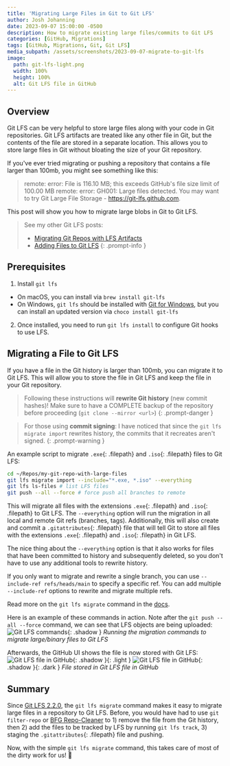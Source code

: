 ```yaml
---
title: 'Migrating Large Files in Git to Git LFS'
author: Josh Johanning
date: 2023-09-07 15:00:00 -0500
description: How to migrate existing large files/commits to Git LFS
categories: [GitHub, Migrations]
tags: [GitHub, Migrations, Git, Git LFS]
media_subpath: /assets/screenshots/2023-09-07-migrate-to-git-lfs
image:
  path: git-lfs-light.png
  width: 100%
  height: 100%
  alt: Git LFS file in GitHub
---
```


## Overview

Git LFS can be very helpful to store large files along with your code in Git repositories. Git LFS artifacts are treated like any other file in Git, but the contents of the file are stored in a separate location. This allows you to store large files in Git without bloating the size of your Git repository.

If you've ever tried migrating or pushing a repository that contains a file larger than 100mb, you might see something like this:

> remote: error: File <file> is 116.10 MB; this exceeds GitHub's file size limit of 100.00 MB
> remote: error: GH001: Large files detected. You may want to try Git Large File Storage - https://git-lfs.github.com.

This post will show you how to migrate large blobs in Git to Git LFS.

> See my other Git LFS posts:
> - [Migrating Git Repos with LFS Artifacts](/posts/migrate-git-lfs-artifacts/)
> - [Adding Files to Git LFS](/posts/add-files-to-git-lfs/)
{: .prompt-info }

## Prerequisites

1. Install `git lfs`
  - On macOS, you can install via `brew install git-lfs` 
  - On Windows, `git lfs` should be installed with [Git for Windows](https://gitforwindows.org/), but you can install an updated version via `choco install git-lfs`
2. Once installed, you need to run `git lfs install` to configure Git hooks to use LFS.

## Migrating a File to Git LFS

If you have a file in the Git history is larger than 100mb, you can migrate it to Git LFS. This will allow you to store the file in Git LFS and keep the file in your Git repository.

> Following these instructions will **rewrite Git history** (new commit hashes)! Make sure to have a COMPLETE backup of the repository before proceeding (`git clone --mirror <url>`)
{: .prompt-danger }

> For those using **commit signing**: I have noticed that since the `git lfs migrate import` rewrites history, the commits that it recreates aren't signed.
{: .prompt-warning }

An example script to migrate  `.exe`{: .filepath} and `.iso`{: .filepath} files to Git LFS:

```bash
cd ~/Repos/my-git-repo-with-large-files
git lfs migrate import --include="*.exe, *.iso" --everything
git lfs ls-files # list LFS files
git push --all --force # force push all branches to remote
```

This will migrate all files with the extensions `.exe`{: .filepath} and `.iso`{: .filepath} to Git LFS. The `--everything` option will run the migration in all local and remote Git refs (branches, tags). Additionally, this will also create and commit a `.gitattributes`{: .filepath} file that will tell Git to store all files with the extensions `.exe`{: .filepath} and `.iso`{: .filepath} in Git LFS.

The nice thing about the `--everything` option is that it also works for files that have been committed to history and subsequently deleted, so you don't have to use any additional tools to rewrite history.

If you only want to migrate and rewrite a single branch, you can use `--include-ref refs/heads/main` to specify a specific ref. You can add multiple `--include-ref` options to rewrite and migrate multiple refs.

Read more on the `git lfs migrate` command in the [docs](https://github.com/git-lfs/git-lfs/blob/main/docs/man/git-lfs-migrate.adoc#options).

Here is an example of these commands in action. Note after the `git push --all --force` command, we can see that LFS objects are being uploaded:
![Git LFS commands](git-lfs-migrate-commands.png){: .shadow }
_Running the migration commands to migrate large/binary files to Git LFS_

Afterwards, the GitHub UI shows the file is now stored with Git LFS:
![Git LFS file in GitHub](./../2023-09-07-migrate-git-lfs-artifacts/git-lfs-light.png){: .shadow }{: .light }
![Git LFS file in GitHub](./../2023-09-07-migrate-git-lfs-artifacts/git-lfs-dark.png){: .shadow }{: .dark }
_File stored in Git LFS file in GitHub_

## Summary

Since [Git LFS 2.2.0](https://github.blog/2017-06-27-git-lfs-2-2-0-released/), the `git lfs migrate` command makes it easy to migrate large files in a repository to Git LFS. Before, you would have had to use `git filter-repo` or [BFG Repo-Cleaner](https://rtyley.github.io/bfg-repo-cleaner/) to 1) remove the file from the Git history, then 2) add the files to be tracked by LFS by running `git lfs track`, 3) staging the `.gitattributes`{: .filepath} file and pushing.

Now, with the simple `git lfs migrate` command, this takes care of most of the dirty work for us! 🎉
